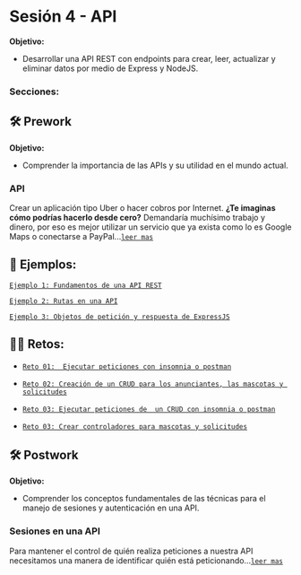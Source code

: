 # Sesión 4 - API

**Objetivo:**

- Desarrollar una API REST con endpoints para crear, leer, actualizar y eliminar datos por medio de Express y NodeJS. 

### Secciones:

## :hammer_and_wrench: Prework

**Objetivo:**

- Comprender la importancia de las APIs y su utilidad en el mundo actual.

### API

Crear un aplicación tipo Uber o hacer cobros por Internet. **¿Te imaginas cómo podrías hacerlo desde cero?** Demandaría muchísimo trabajo y dinero, por eso es mejor utilizar un servicio que ya exista como lo es Google Maps o conectarse a PayPal...[`leer mas`](Prework/#prework---api)

## :page_facing_up: Ejemplos:

[`Ejemplo 1: Fundamentos de una API REST`](Ejemplo-01/)

[`Ejemplo 2: Rutas en una API`](Ejemplo-02/)

[`Ejemplo 3: Objetos de petición y respuesta de ExpressJS`](Ejemplo-03/)

## :man_technologist: Retos:

- [`Reto 01:  Ejecutar peticiones con insomnia o postman`](Reto-01/#reto-1)

- [`Reto 02: Creación de un CRUD para los anunciantes, las mascotas y solicitudes`](Reto-02/#reto-2)

- [`Reto 03: Ejecutar peticiones de  un CRUD con insomnia o postman`](Reto-03/#reto-3)

- [`Reto 03: Crear controladores para mascotas y solicitudes`](Reto-04/#reto-4)

## :hammer_and_wrench: Postwork

**Objetivo:**

- Comprender los conceptos fundamentales de las técnicas para el manejo de sesiones y autenticación en una API.

### Sesiones en una API

Para mantener el control de quién realiza peticiones a nuestra API necesitamos una manera de identificar quién está peticionando...[`leer mas`](Postwork/)
